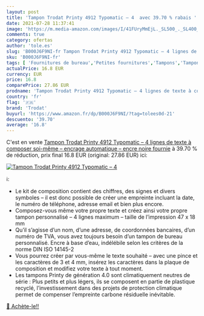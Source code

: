```yaml
---
layout: post
title: 'Tampon Trodat Printy 4912 Typomatic – 4  avec 39.70 % rabais '
date: 2021-07-28 11:37:41
image: 'https://m.media-amazon.com/images/I/41FUryMmEjL._SL500_._SL400_.jpg'
comments: true
category: ofertas
author: 'tole.es'
slug: 'B000J6F9NI-fr Tampon Trodat Printy 4912 Typomatic – 4 lignes de texte à...'
sku: 'B000J6F9NI-fr'
tags: [ 'Fournitures de bureau','Petites fournitures','Tampons','Tampons et accessoires','trodat','Étiquettes, onglets séparateurs et tampons', ]
actualPrice: 16.8 EUR
currency: EUR
price: 16.8
comparePrice: 27.86 EUR
prodname: 'Tampon Trodat Printy 4912 Typomatic – 4 lignes de texte à composer soi-même – encrage automatique – encre noire fournie'
country: 'fr'
flag: '🇫🇷'
brand: 'Trodat'
buyurl: 'https://www.amazon.fr/dp/B000J6F9NI/?tag=tolees0d-21'
descuento: '39.70'
average: '16.8'
---
```


C'est en vente [Tampon Trodat Printy 4912 Typomatic – 4 lignes de texte à composer soi-même – encrage automatique – encre noire fournie](https://www.amazon.fr/dp/B000J6F9NI/?tag=tolees0d-21)  à  39.70 % de réduction, prix final  16.8 EUR (original: 27.86 EUR) ici:

[![Tampon Trodat Printy 4912 Typomatic – 4 ](https://m.media-amazon.com/images/I/41FUryMmEjL._SL500_._SL400_.jpg)](https://www.amazon.fr/dp/B000J6F9NI/?tag=tolees0d-21)

ℹ️:

- Le kit de composition contient des chiffres, des signes et divers symboles – il est donc possible de créer une empreinte incluant la date, le numéro de téléphone, adresse email et bien plus encore.
- Composez-vous même votre propre texte et créez ainsi votre propre tampon personnalisé – 4 lignes maximum – taille de l’impression 47 x 18 mm
- Qu’il s’agisse d’un nom, d’une adresse, de coordonnées bancaires, d’un numéro de TVA, vous avez toujours besoin d’un tampon de bureau personnalisé. Encre à base d’eau, indélébile selon les critères de la norme DIN ISO 14145-2
- Vous pourrez créer par vous-même le texte souhaité – avec une pince et les caractères de 3 et 4 mm, insérez les caractères dans la plaque de composition et modifiez votre texte à tout moment.
- Les tampons Printy de génération 4.0 sont climatiquement neutres de série : Plus petits et plus légers, ils se composent en partie de plastique recyclé, l’investissement dans des projets de protection climatique permet de compenser l’empreinte carbone résiduelle inévitable.

[🛒 Achète-le!!](https://www.amazon.fr/dp/B000J6F9NI/?tag=tolees0d-21)
